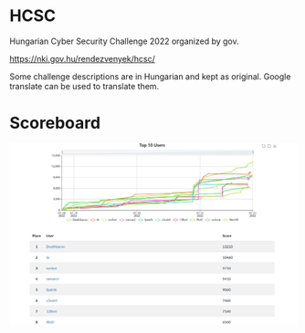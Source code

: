 # HCSC

Hungarian Cyber Security Challenge 2022 organized by gov.

<https://nki.gov.hu/rendezvenyek/hcsc/>

Some challenge descriptions are in Hungarian and kept as original. Google translate can be used to translate them.

# Scoreboard 
![](scoreboard.png)